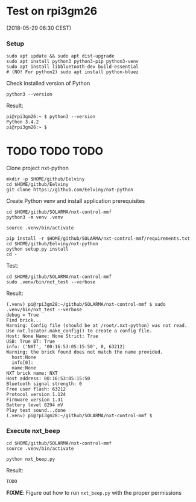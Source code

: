 # Test on rpi3gm26

(2018-05-29 06:30 CEST)

### Setup

```shell
sudo apt update && sudo apt dist-upgrade
sudo apt install python3 python3-pip python3-venv
sudo apt install libbluetooth-dev build-essential
# (NO! For python2) sudo apt install python-bluez
```

Check installed version of Python

```shell
python3 --version
```

Result:

```
pi@rpi3gm26:~ $ python3 --version
Python 3.4.2
pi@rpi3gm26:~ $
```

# TODO TODO TODO

Clone project nxt-python

```
mkdir -p $HOME/github/Eelviny
cd $HOME/github/Eelviny
git clone https://github.com/Eelviny/nxt-python
```

Create Python venv and install application prerequisites

```shell
cd $HOME/github/SOLARMA/nxt-control-mmf
python3 -m venv .venv

source .venv/bin/activate

pip install -r $HOME/github/SOLARMA/nxt-control-mmf/requirements.txt
cd $HOME/github/Eelviny/nxt-python
python setup.py install
cd -
```

Test:

```shell
cd $HOME/github/SOLARMA/nxt-control-mmf
sudo .venv/bin/nxt_test --verbose
```

Result:

```
(.venv) pi@rpi3gm28:~/github/SOLARMA/nxt-control-mmf $ sudo .venv/bin/nxt_test --verbose
debug = True
Find brick...
Warning: Config file (should be at /root/.nxt-python) was not read. Use nxt.locator.make_config() to create a config file.
Host: None Name: None Strict: True
USB: True BT: True
info: ('NXT', '00:16:53:05:15:50', 0, 63212)
Warning; the brick found does not match the name provided.
  host:None
  info[0]:
  name:None
NXT brick name: NXT
Host address: 00:16:53:05:15:50
Bluetooth signal strength: 0
Free user flash: 63212
Protocol version 1.124
Firmware version 1.31
Battery level 8294 mV
Play test sound...done
(.venv) pi@rpi3gm28:~/github/SOLARMA/nxt-control-mmf $
```

### Execute nxt_beep

```shell
cd $HOME/github/SOLARMA/nxt-control-mmf
source .venv/bin/activate

python nxt_beep.py
```

Result:

```
TODO
```

**FIXME**: Figure out how to run `nxt_beep.py` with the proper permissions



<!-- EOF -->
